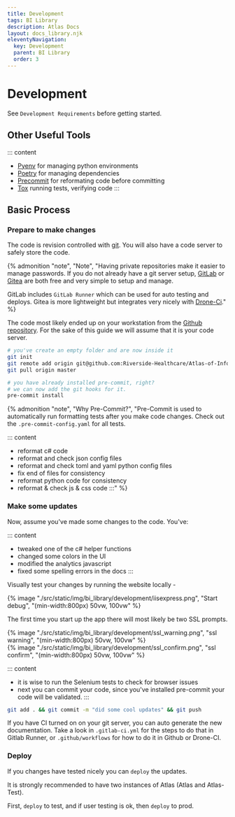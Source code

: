 ```yaml
---
title: Development
tags: BI Library
description: Atlas Docs
layout: docs_library.njk
eleventyNavigation:
  key: Development
  parent: BI Library
  order: 3
---
```


# Development


See `Development Requirements` before getting started.

## Other Useful Tools

::: content
- [Pyenv](https://github.com/pyenv/pyenv) for managing python environments
- [Poetry](https://python-poetry.org) for managing dependencies
- [Precommit](https://pre-commit.com)  for reformating code before committing
- [Tox](https://tox.readthedocs.io/en/latest/index.html)  running tests, verifying code
:::

## Basic Process

### Prepare to make changes

The code is revision controlled with [git](https://git-scm.com). You will also have a code server to safely store the code.

{% admonition
   "note",
   "Note",
   "Having private repositories make it easier to manage passwords. If you do not already have a git server setup, [GitLab](https://about.gitlab.com/install/) or [Gitea](https://gitea.com) are both free and very simple to setup and manage.

GitLab includes ``GitLab Runner`` which can be used for auto testing and deploys. Gitea is more lightweight but integrates very nicely with [Drone-Ci](https://www.drone.io)."
%}

The code most likely ended up on your workstation from the [Github repository](https://github.com/Riverside-Healthcare/Atlas-of-Information-Management). For the sake of this guide we will assume that it is your code server.

```bash
# you've create an empty folder and are now inside it
git init
git remote add origin git@github.com:Riverside-Healthcare/Atlas-of-Information-Management.git
git pull origin master

# you have already installed pre-commit, right?
# we can now add the git hooks for it.
pre-commit install
```

{% admonition
   "note",
   "Why Pre-Commit?",
   "Pre-Commit is used to automatically run formatting tests after you make code changes. Check out the ``.pre-commit-config.yaml`` for all tests.

::: content
- reformat c# code
- reformat and check json config files
- reformat and check toml and yaml python config files
- fix end of files for consistency
- reformat python code for consistency
- reformat & check js & css code
:::"
%}

### Make some updates

Now, assume you've made some changes to the code. You've:

::: content
- tweaked one of the c# helper functions
- changed some colors in the UI
- modified the analytics javascript
- fixed some spelling errors in the docs
:::

Visually test your changes by running the website locally -

<div class="box is-flex is-justify-content-center">
{% image "./src/static/img/bi_library/development/iisexpress.png", "Start debug", "(min-width:800px) 50vw, 100vw" %}
</div>

The first time you start up the app there will most likely be two SSL prompts.

<div class="block tile">
    <div class="box tile md">
        {% image "./src/static/img/bi_library/development/ssl_warning.png", "ssl warning", "(min-width:800px) 50vw, 100vw" %}
    </div>
    <div class="box tile md">
        {% image "./src/static/img/bi_library/development/ssl_confirm.png", "ssl confirm", "(min-width:800px) 50vw, 100vw" %}
    </div>
</div>

::: content
- it is wise to run the Selenium tests to check for browser issues
- next you can commit your code, since you've installed pre-commit your code will be validated.
:::

```bash
git add . && git commit -m "did some cool updates" && git push
````

If you have CI turned on on your git server, you can auto generate the new documentation. Take a look in ``.gitlab-ci.yml`` for the steps to do that in Gitlab Runner, or ``.github/workflows`` for how to do it in Github or Drone-CI.

### Deploy

If you changes have tested nicely you can ``deploy`` the updates.

It is strongly recommended to have two instances of Atlas (Atlas and Atlas-Test).

First, ``deploy`` to test, and if user testing is ok, then ``deploy`` to prod.
